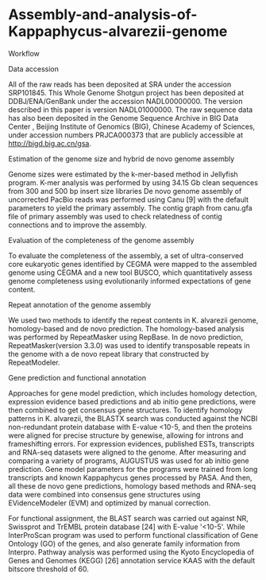 # Assembly-and-analysis-of-Kappaphycus-alvarezii-genome


Workflow


Data accession

All of the raw reads has been deposited at SRA under the accession SRP101845. This Whole Genome Shotgun project has been deposited at DDBJ/ENA/GenBank under the accession NADL00000000. The version described in this paper is version NADL01000000. The raw sequence data has also been deposited in the Genome Sequence Archive in BIG Data Center , Beijing Institute of Genomics (BIG), Chinese Academy of Sciences, under accession numbers PRJCA000373 that are publicly accessible at http://bigd.big.ac.cn/gsa. 

Estimation of the genome size and hybrid de novo genome assembly

Genome sizes were estimated by the k-mer-based method in Jellyfish program. K-mer analysis was performed by using 34.15 Gb clean sequences from 300 and 500 bp insert size libraries
  De novo genome assembly of uncorrected PacBio reads was performed using Canu [9] with the default parameters to yield the primary assembly. The contig graph from canu.gfa file of primary assembly was used to check relatedness of contig connections and to improve the assembly. 
  
Evaluation of the completeness of the genome assembly

To evaluate the completeness of the assembly, a set of ultra-conserved core eukaryotic genes identified by CEGMA were mapped to the assembled genome using CEGMA and a new tool BUSCO, which quantitatively assess genome completeness using evolutionarily informed expectations of gene content.

Repeat annotation of the genome assembly

We used two methods to identify the repeat contents in K. alvarezii genome, homology-based and de novo prediction. The homology-based analysis was performed by RepeatMasker using RepBase. In de novo prediction, RepeatMasker(version 3.3.0) was used to identify transposable repeats in the genome with a de novo repeat library that constructed by RepeatModeler.

Gene prediction and functional annotation

Approaches for gene model prediction, which includes homology detection, expression evidence based predictions and ab initio gene predictions, were then combined to get consensus gene structures. To identify homology patterns in K. alvarezii, the BLASTX search was conducted against the NCBI non-redundant protein database with E-value <10-5, and then the proteins were aligned for precise structure by genewise, allowing for introns and frameshifting errors. For expression evidences, published ESTs, transcripts and RNA-seq datasets were aligned to the genome. After measuring and comparing a variety of programs, AUGUSTUS was used for ab initio gene prediction. Gene model parameters for the programs were trained from long transcripts and known Kappaphycus genes processed by PASA. And then, all these de novo gene predictions, homology based methods and RNA-seq data were combined into consensus gene structures using EVidenceModeler (EVM) and optimized by manual correction.

For functional assignment, the BLAST search was carried out against NR, Swissprot and TrEMBL protein database [24] with E-value '<10-5'. While InterProScan program was used to perform functional classification of Gene Ontology (GO) of the genes, and also generate family information from Interpro. Pathway analysis was performed using the Kyoto Encyclopedia of Genes and Genomes (KEGG) [26] annotation service KAAS with the default bitscore threshold of 60.



